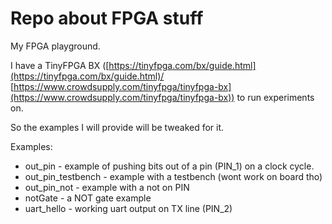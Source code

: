 # Repo about FPGA stuff

My FPGA playground.

I have a TinyFPGA BX ([https://tinyfpga.com/bx/guide.html](https://tinyfpga.com/bx/guide.html)/ [https://www.crowdsupply.com/tinyfpga/tinyfpga-bx](https://www.crowdsupply.com/tinyfpga/tinyfpga-bx)) to run experiments on. 

So the examples I will provide will be tweaked for it. 

Examples:
- out_pin - example of pushing bits out of a pin (PIN_1) on a clock cycle. 
- out_pin_testbench - example with a testbench (wont work on board tho)
- out_pin_not - example with a not on PIN 
- notGate - a NOT gate example
- uart_hello - working uart output on TX line (PIN_2)
